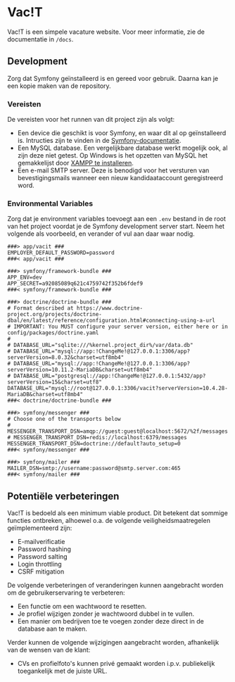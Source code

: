 # Vac!T
Vac!T is een simpele vacature website. Voor meer informatie, zie de documentatie in `/docs`.

## Development
Zorg dat Symfony geïnstalleerd is en gereed voor gebruik. Daarna kan je een kopie maken van de repository.

### Vereisten
De vereisten voor het runnen van dit project zijn als volgt:

- Een device die geschikt is voor Symfony, en waar dit al op geïnstalleerd is. Intructies zijn te vinden in de [Symfony-documentatie](https://symfony.com/download).
- Een MySQL database. Een vergelijkbare database werkt mogelijk ook, al zijn deze niet getest. Op Windows is het opzetten van MySQL het gemakkelijst door [XAMPP te installeren](https://www.apachefriends.org/download.html).
-  Een e-mail SMTP server. Deze is benodigd voor het versturen van bevestigingsmails wanneer een nieuw kandidaataccount geregistreerd word.

### Environmental Variables
Zorg dat je environment variables toevoegt aan een `.env` bestand in de root van het project voordat je de Symfony development server start. Neem het volgende als voorbeeld, en verander of vul aan daar waar nodig.

```
###> app/vacit ###
EMPLOYER_DEFAULT_PASSWORD=password
###< app/vacit ###

###> symfony/framework-bundle ###
APP_ENV=dev
APP_SECRET=a92085089q621c4759742f352b6fdef9
###< symfony/framework-bundle ###

###> doctrine/doctrine-bundle ###
# Format described at https://www.doctrine-project.org/projects/doctrine-dbal/en/latest/reference/configuration.html#connecting-using-a-url
# IMPORTANT: You MUST configure your server version, either here or in config/packages/doctrine.yaml
#
# DATABASE_URL="sqlite:///%kernel.project_dir%/var/data.db"
# DATABASE_URL="mysql://app:!ChangeMe!@127.0.0.1:3306/app?serverVersion=8.0.32&charset=utf8mb4"
# DATABASE_URL="mysql://app:!ChangeMe!@127.0.0.1:3306/app?serverVersion=10.11.2-MariaDB&charset=utf8mb4"
# DATABASE_URL="postgresql://app:!ChangeMe!@127.0.0.1:5432/app?serverVersion=15&charset=utf8"
DATABASE_URL="mysql://root@127.0.0.1:3306/vacit?serverVersion=10.4.28-MariaDB&charset=utf8mb4"
###< doctrine/doctrine-bundle ###

###> symfony/messenger ###
# Choose one of the transports below
# MESSENGER_TRANSPORT_DSN=amqp://guest:guest@localhost:5672/%2f/messages
# MESSENGER_TRANSPORT_DSN=redis://localhost:6379/messages
MESSENGER_TRANSPORT_DSN=doctrine://default?auto_setup=0
###< symfony/messenger ###

###> symfony/mailer ###
MAILER_DSN=smtp://username:password@smtp.server.com:465
###< symfony/mailer ###
```

## Potentiële verbeteringen
Vac!T is bedoeld als een minimum viable product. Dit betekent dat sommige functies ontbreken, alhoewel o.a. de volgende veiligheidsmaatregelen geïmplementeerd zijn:
- E-mailverificatie
- Password hashing
- Password salting
- Login throttling
- CSRF mitigation

De volgende verbeteringen of veranderingen kunnen aangebracht worden om de gebruikerservaring te verbeteren:
- Een functie om een wachtwoord te resetten.
- Je profiel wijzigen zonder je wachtwoord dubbel in te vullen.
- Een manier om bedrijven toe te voegen zonder deze direct in de database aan te maken.

Verder kunnen de volgende wijzigingen aangebracht worden, afhankelijk van de wensen van de klant:
- CVs en profielfoto's kunnen privé gemaakt worden i.p.v. publiekelijk toegankelijk met de juiste URL.